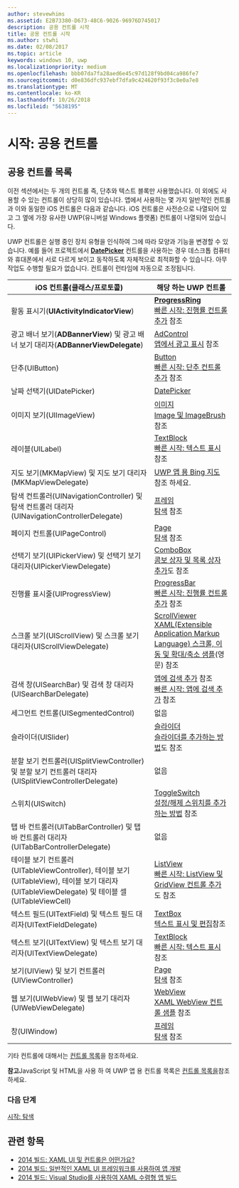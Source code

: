 ```yaml
---
author: stevewhims
ms.assetid: E2B73380-D673-48C6-9026-96976D745017
description: 공용 컨트롤 시작
title: 공용 컨트롤 시작
ms.author: stwhi
ms.date: 02/08/2017
ms.topic: article
keywords: windows 10, uwp
ms.localizationpriority: medium
ms.openlocfilehash: bbb07da7fa28aed6e45c97d128f9bd04ca986fe7
ms.sourcegitcommit: d0e836dfc937ebf7dfa9c424620f93f3c8e0a7e8
ms.translationtype: MT
ms.contentlocale: ko-KR
ms.lasthandoff: 10/26/2018
ms.locfileid: "5638195"
---
```

# <a name="getting-started-common-controls"></a>시작: 공용 컨트롤


## <a name="common-controls-list"></a>공용 컨트롤 목록

이전 섹션에서는 두 개의 컨트롤 즉, 단추와 텍스트 블록만 사용했습니다. 이 외에도 사용할 수 있는 컨트롤이 상당히 많이 있습니다. 앱에서 사용하는 몇 가지 일반적인 컨트롤과 이와 동일한 iOS 컨트롤은 다음과 같습니다. iOS 컨트롤은 사전순으로 나열되어 있고 그 옆에 가장 유사한 UWP(유니버설 Windows 플랫폼) 컨트롤이 나열되어 있습니다.

UWP 컨트롤은 실행 중인 장치 유형을 인식하여 그에 따라 모양과 기능을 변경할 수 있습니다. 예를 들어 프로젝트에서 [**DatePicker**](https://msdn.microsoft.com/library/windows/apps/br211681) 컨트롤을 사용하는 경우 데스크톱 컴퓨터와 휴대폰에서 서로 다르게 보이고 동작하도록 자체적으로 최적화할 수 있습니다. 아무 작업도 수행할 필요가 없습니다. 컨트롤이 런타임에 자동으로 조정됩니다.

| iOS 컨트롤(클래스/프로토콜) | 해당 하는 UWP 컨트롤 |
|------------------------------|--------------------------------------|
| 활동 표시기(**UIActivityIndicatorView**) | [**ProgressRing**](https://msdn.microsoft.com/library/windows/apps/br227538) <br/> [빠른 시작: 진행률 컨트롤 추가](https://msdn.microsoft.com/library/windows/apps/xaml/hh780651) 참조 |
| 광고 배너 보기(**ADBannerView**) 및 광고 배너 보기 대리자(**ADBannerViewDelegate**) | [AdControl](https://msdn.microsoft.com/library/windows/apps/microsoft.advertising.winrt.ui.adcontrol.aspx) <br/> [앱에서 광고 표시](../monetize/display-ads-in-your-app.md) 참조 |
| 단추(UIButton) | [Button](https://msdn.microsoft.com/library/windows/apps/br209265) <br/> [빠른 시작: 단추 컨트롤 추가](https://msdn.microsoft.com/library/windows/apps/xaml/jj153346) 참조 |
| 날짜 선택기(UIDatePicker) | [DatePicker](https://msdn.microsoft.com/library/windows/apps/br211681) |
| 이미지 보기(UIImageView) | [이미지](https://msdn.microsoft.com/library/windows/apps/br242752) <br/> [Image 및 ImageBrush](https://msdn.microsoft.com/library/windows/apps/mt280382) 참조 |
| 레이블(UILabel) | [TextBlock](https://msdn.microsoft.com/library/windows/apps/br209652) <br/> [빠른 시작: 텍스트 표시](https://msdn.microsoft.com/library/windows/apps/xaml/hh700392) 참조 |
| 지도 보기(MKMapView) 및 지도 보기 대리자(MKMapViewDelegate) | [UWP 앱 용 Bing 지도](http://go.microsoft.com/fwlink/p/?LinkId=263496) 참조 하세요. |
| 탐색 컨트롤러(UINavigationController) 및 탐색 컨트롤러 대리자(UINavigationControllerDelegate) | [프레임](https://msdn.microsoft.com/library/windows/apps/br242682) <br/> [탐색](https://msdn.microsoft.com/library/windows/apps/mt187344) 참조 |
| 페이지 컨트롤(UIPageControl) | [Page](https://msdn.microsoft.com/library/windows/apps/br227503) <br/> [탐색](https://msdn.microsoft.com/library/windows/apps/mt187344) 참조 |
| 선택기 보기(UIPickerView) 및 선택기 보기 대리자(UIPickerViewDelegate) | [ComboBox](https://msdn.microsoft.com/library/windows/apps/br209348) <br/> [콤보 상자 및 목록 상자 추가](https://msdn.microsoft.com/library/windows/apps/xaml/hh780616)도 참조 |
| 진행률 표시줄(UIProgressView) | [ProgressBar](https://msdn.microsoft.com/library/windows/apps/br227529) <br/> [빠른 시작: 진행률 컨트롤 추가](https://msdn.microsoft.com/library/windows/apps/xaml/hh780651) 참조 |
| 스크롤 보기(UIScrollView) 및 스크롤 보기 대리자(UIScrollViewDelegate) | [ScrollViewer](https://msdn.microsoft.com/library/windows/apps/br209527) <br/>  [XAML(Extensible Application Markup Language) 스크롤, 이동 및 확대/축소 샘플](http://go.microsoft.com/fwlink/p/?LinkId=238577)(영문) 참조 |
| 검색 창(UISearchBar) 및 검색 창 대리자(UISearchBarDelegate) | [앱에 검색 추가](https://msdn.microsoft.com/library/windows/apps/xaml/jj130767) 참조 <br/>  [빠른 시작: 앱에 검색 추가](https://msdn.microsoft.com/library/windows/apps/xaml/hh868180) 참조 |
| 세그먼트 컨트롤(UISegmentedControl) | 없음 |
| 슬라이더(UISlider) | [슬라이더](https://msdn.microsoft.com/library/windows/apps/br209614) <br/>  [슬라이더를 추가하는 방법](https://msdn.microsoft.com/library/windows/apps/xaml/hh868197)도 참조 |
| 분할 보기 컨트롤러(UISplitViewController) 및 분할 보기 컨트롤러 대리자(UISplitViewControllerDelegate) | 없음 |
| 스위치(UISwitch) | [ToggleSwitch](https://msdn.microsoft.com/library/windows/apps/br209712) <br/>  [설정/해제 스위치를 추가하는 방법](https://msdn.microsoft.com/library/windows/apps/xaml/hh868198) 참조 |
| 탭 바 컨트롤러(UITabBarController) 및 탭 바 컨트롤러 대리자(UITabBarControllerDelegate) | 없음 |
| 테이블 보기 컨트롤러(UITableViewController), 테이블 보기(UITableView), 테이블 보기 대리자(UITableViewDelegate) 및 테이블 셀(UITableViewCell) | [ListView](https://msdn.microsoft.com/library/windows/apps/br242878) <br/>  [빠른 시작: ListView 및 GridView 컨트롤 추가](https://msdn.microsoft.com/library/windows/apps/xaml/hh780650)도 참조 |
| 텍스트 필드(UITextField) 및 텍스트 필드 대리자(UITextFieldDelegate) | [TextBox](https://msdn.microsoft.com/library/windows/apps/br209683) <br/>  [텍스트 표시 및 편집](https://msdn.microsoft.com/library/windows/apps/mt280218)참조 |
| 텍스트 보기(UITextView) 및 텍스트 보기 대리자(UITextViewDelegate) | [TextBlock](https://msdn.microsoft.com/library/windows/apps/br209652) <br/>  [빠른 시작: 텍스트 표시](https://msdn.microsoft.com/library/windows/apps/xaml/hh700392) 참조 |
| 보기(UIView) 및 보기 컨트롤러(UIViewController) | [Page](https://msdn.microsoft.com/library/windows/apps/br227503) <br/>  [탐색](https://msdn.microsoft.com/library/windows/apps/mt187344) 참조 |
| 웹 보기(UIWebView) 및 웹 보기 대리자(UIWebViewDelegate) | [WebView](https://msdn.microsoft.com/library/windows/apps/br227702) <br/>  [XAML WebView 컨트롤 샘플](http://go.microsoft.com/fwlink/p/?LinkId=238582) 참조 |
| 창(UIWindow) | [프레임](https://msdn.microsoft.com/library/windows/apps/br242682) <br/>  [탐색](https://msdn.microsoft.com/library/windows/apps/mt187344) 참조 |

기타 컨트롤에 대해서는 [컨트롤 목록](https://msdn.microsoft.com/library/windows/apps/mt185406)을 참조하세요.

**참고**JavaScript 및 HTML을 사용 하 여 UWP 앱 용 컨트롤 목록은 [컨트롤 목록을](https://msdn.microsoft.com/library/windows/apps/hh465453)참조 하세요.

### <a name="next-step"></a>다음 단계

[시작: 탐색](getting-started-navigation.md)

## <a name="related-topics"></a>관련 항목

* [2014 빌드: XAML UI 및 컨트롤은 어떤가요?](http://go.microsoft.com/fwlink/p/?LinkID=397897)
* [2014 빌드: 일반적인 XAML UI 프레임워크를 사용하여 앱 개발](http://go.microsoft.com/fwlink/p/?LinkID=397898)
* [2014 빌드: Visual Studio를 사용하여 XAML 수렴형 앱 빌드](http://go.microsoft.com/fwlink/p/?LinkID=397876)
